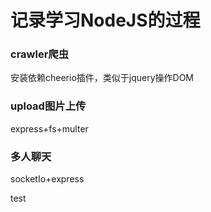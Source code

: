 
# 记录学习NodeJS的过程

### crawler爬虫
安装依赖cheerio插件，类似于jquery操作DOM    


### upload图片上传
express+fs+multer


### 多人聊天
socketIo+express

test
